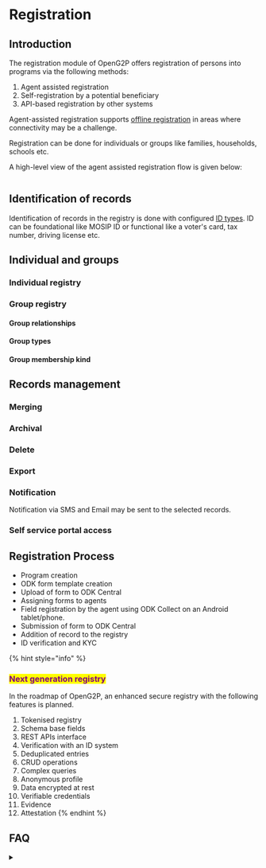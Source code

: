 # Registration

## Introduction

The registration module of OpenG2P offers registration of persons into programs via the following methods:

1. Agent assisted registration&#x20;
2. Self-registration by a potential beneficiary&#x20;
3. API-based registration by other systems

Agent-assisted registration supports [offline registration](offline-registration.md) in areas where connectivity may be a challenge.

Registration can be done for individuals or groups like families, households, schools etc.

A high-level view of the agent assisted registration flow is given below:

<figure><img src="../../.gitbook/assets/registration-flow.png" alt=""><figcaption></figcaption></figure>

## Identification of records

Identification of records in the registry is done with configured [ID types](id-types.md). ID can be foundational like  MOSIP ID or functional like a voter's card, tax number, driving license etc.&#x20;

## Individual and groups

### Individual registry

### Group registry&#x20;

#### Group relationships

#### Group types

#### Group membership kind

## Records management

### Merging&#x20;

### Archival&#x20;

### Delete

### Export

### Notification

Notification via SMS and Email may be sent to the selected records.

### Self service portal access&#x20;

## Registration Process

* Program creation&#x20;
* ODK form template creation&#x20;
* Upload of form to ODK Central
* Assigning forms to agents
* Field registration by the agent using ODK Collect on an Android tablet/phone.
* Submission of form to ODK Central
* Addition of record to the registry&#x20;
* ID verification and KYC

{% hint style="info" %}
### <mark style="color:purple;">Next generation registry</mark>

In the roadmap of OpenG2P, an enhanced secure registry with the following features is planned.&#x20;

1. Tokenised registry
2. Schema base fields
3. REST APIs interface
4. Verification with an ID system
5. Deduplicated entries
6. CRUD operations
7. Complex queries
8. Anonymous profile
9. Data encrypted at rest
10. Verifiable credentials
11. Evidence
12. Attestation
{% endhint %}

## FAQ

<details>

<summary></summary>



</details>





